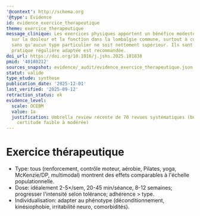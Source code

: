 ```yaml
---
'@context': http://schema.org
'@type': Evidence
id: evidence_exercice_therapeutique
theme: exercice_therapeutique
message_clinique: Les exercices physiques apportent un bénéfice modeste mais significatif
  sur la douleur et la fonction dans la lombalgie commune, surtout à court terme,
  sans qu'aucun type particulier ne soit nettement supérieur. Ils sont sûrs et une
  pratique régulière adaptée est recommandée.
doi_url: https://doi.org/10.1016/j.jshs.2025.101038
pmid: '40180212'
sources_snapshot: evidence/_audit/evidence_exercice_therapeutique.json
statut: valide
type_etude: synthese
publication_date: '2025-12-01'
last_verified: '2025-09-12'
retraction_status: ok
evidence_level:
  scale: OCEBM
  value: 1a
  justification: Umbrella review récente de 70 revues systématiques (bénéfices modestes,
    certitude faible à modérée)
---
```

# Exercice thérapeutique

- Type: tous (renforcement, contrôle moteur, aérobie, Pilates, yoga, McKenzie/DP, multimodal) montrent des effets comparables à l'échelle populationnelle.
- Dose: idéalement 2-5×/sem, 20-45 min/séance, 8-12 semaines; progresser l'intensité selon tolérance; adhérence > type.
- Individualisation: adapter au phénotype (déconditionnement, kinésiophobie, irritabilité neuro, comorbidités).

